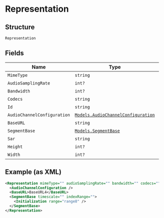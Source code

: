 
# Representation

## Structure

`Representation`

## Fields

| Name | Type | Tags | Description |
|  --- | --- | --- | --- |
| `MimeType` | `string` | Optional | - |
| `AudioSamplingRate` | `int?` | Optional | - |
| `Bandwidth` | `int?` | Optional | - |
| `Codecs` | `string` | Optional | - |
| `Id` | `string` | Optional | - |
| `AudioChannelConfiguration` | [`Models.AudioChannelConfiguration`](../../doc/models/audio-channel-configuration.md) | Optional | - |
| `BaseURL` | `string` | Required | - |
| `SegmentBase` | [`Models.SegmentBase`](../../doc/models/segment-base.md) | Required | - |
| `Sar` | `string` | Optional | - |
| `Height` | `int?` | Optional | - |
| `Width` | `int?` | Optional | - |

## Example (as XML)

```xml
<Representation mimeType="" audioSamplingRate="" bandwidth="" codecs="" id="" sar="" height="" width="">
  <AudioChannelConfiguration />
  <BaseURL>BaseURL4</BaseURL>
  <SegmentBase timescale="" indexRange="">
    <Initialization range="range8" />
  </SegmentBase>
</Representation>
```

